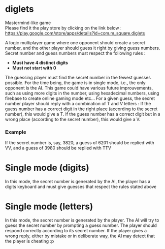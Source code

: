 # diglets
Mastermind-like game  
Please find it the play store by clicking on the link below :  
https://play.google.com/store/apps/details?id=com.m_square.diglets

A logic multiplayer game where one opponent should create a secret number, and the other player should guess it right by giving guess numbers.
Secret number and guess numbers must respect the following rules :
- **Must have 4 distinct digits**
- **Must not start with 0**

The guessing player must find the secret number in the fewest guesses possible.
For the time being, the game is in single mode, i.e., the only opponent is the AI.
This game could have various future improuvements, such as using more digits in the number, using hexadecimal numbers, using firebase to create online gaming mode etc...
For a given guess, the secret number player should reply with a combination of T and V letters :
If the guess number has a correct digit in the right place (according to the secret number), this would give a T.
If the guess number has a correct digit but in a wrong place (according to the secret number), this would give a V.
### Example
If the secret number is, say, 3820, a guess of 6201 should be replied with VV, and a guess of 3980 should be replied with TTV

# Single mode (digits)
In this mode, the secret number is generated by the AI, the player has a digits keyboard and must give guesses that respect the rules stated above

# Single mode (letters)
In this mode, the secret number is generated by the player. The AI will try to guess the secret number by prompting a guess number.
The player should respond correctly according to its secret number.
If the player gives a wrong reply, either by mistake or in deliberate way, the AI may detect that the player is cheating :p
